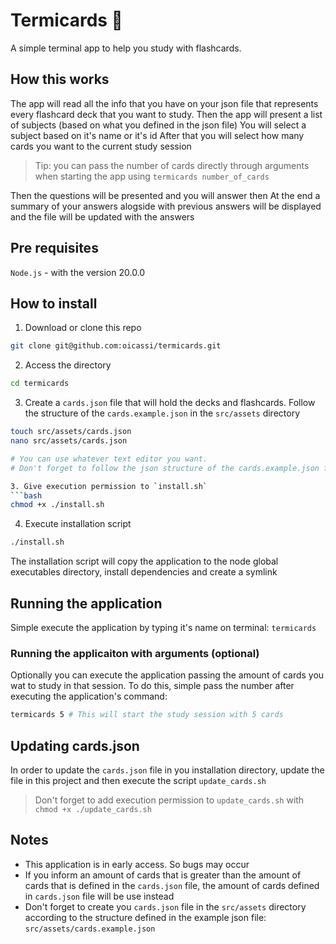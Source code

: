 # Termicards 🎴

A simple terminal app to help you study with flashcards.

## How this works

The app will read all the info that you have on your json file that represents every flashcard deck that you want to study.
Then the app will present a list of subjects (based on what you defined in the json file)
You will select a subject based on it's name or it's id
After that you will select how many cards you want to the current study session

> Tip: you can pass the number of cards directly through arguments when starting the app using `termicards number_of_cards`

Then the questions will be presented and you will answer then
At the end a summary of your answers alogside with previous answers will be displayed and the file will be updated with the answers

## Pre requisites

`Node.js` - with the version 20.0.0

## How to install

1. Download or clone this repo

```bash
git clone git@github.com:oicassi/termicards.git
```

2. Access the directory

```bash
cd termicards
```

3. Create a `cards.json` file that will hold the decks and flashcards. Follow the structure of the `cards.example.json` in the `src/assets` directory

````bash
touch src/assets/cards.json
nano src/assets/cards.json

# You can use whatever text editor you want.
# Don't forget to follow the json structure of the cards.example.json file

3. Give execution permission to `install.sh`
```bash
chmod +x ./install.sh
````

4. Execute installation script

```bash
./install.sh
```

The installation script will copy the application to the node global executables directory, install dependencies and create a symlink

## Running the application

Simple execute the application by typing it's name on terminal: `termicards`

### Running the applicaiton with arguments (optional)

Optionally you can execute the application passing the amount of cards you wat to study in that session. To do this, simple pass the number after executing the application's command:

```bash
termicards 5 # This will start the study session with 5 cards
```

## Updating cards.json

In order to update the `cards.json` file in you installation directory, update the file in this project and then execute the script `update_cards.sh`

> Don't forget to add execution permission to `update_cards.sh` with `chmod +x ./update_cards.sh`

## Notes

- This application is in early access. So bugs may occur
- If you inform an amount of cards that is greater than the amount of cards that is defined in the `cards.json` file, the amount of cards defined in `cards.json` file will be use instead
- Don't forget to create you `cards.json` file in the `src/assets` directory according to the structure defined in the example json file: `src/assets/cards.example.json`
